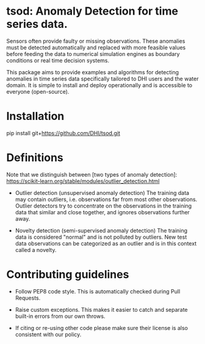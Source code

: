 # tsod: Anomaly Detection for time series data.
Sensors often provide faulty or missing observations. These anomalies must be detected automatically and replaced with more feasible values before feeding the data to numerical simulation engines as boundary conditions or real time decision systems.

This package aims to provide examples and algorithms for detecting anomalies in time series data specifically tailored to DHI users and the water domain. It is simple to install and deploy operationally and is accessible to everyone (open-source).

# Installation
pip install git+https://github.com/DHI/tsod.git

# Definitions
Note that we distinguish between [two types of anomaly detection]: https://scikit-learn.org/stable/modules/outlier_detection.html

- Outlier detection (unsupervised anomaly detection)
The training data may contain outliers, i.e. observations far from most other observations. Outlier detectors try to concentrate on the observations in the training data that similar and close together, and ignores observations further away.

- Novelty detection (semi-supervised anomaly detection)
The training data is considered "normal" and is not polluted by outliers. New test data observations can be categorized as an outlier and is in this context called a novelty.


# Contributing guidelines
- Follow PEP8 code style. This is automatically checked during Pull Requests.

- Raise custom exceptions. This makes it easier to catch and separate built-in errors from our own throws.

- If citing or re-using other code please make sure their license is also consistent with our policy.

